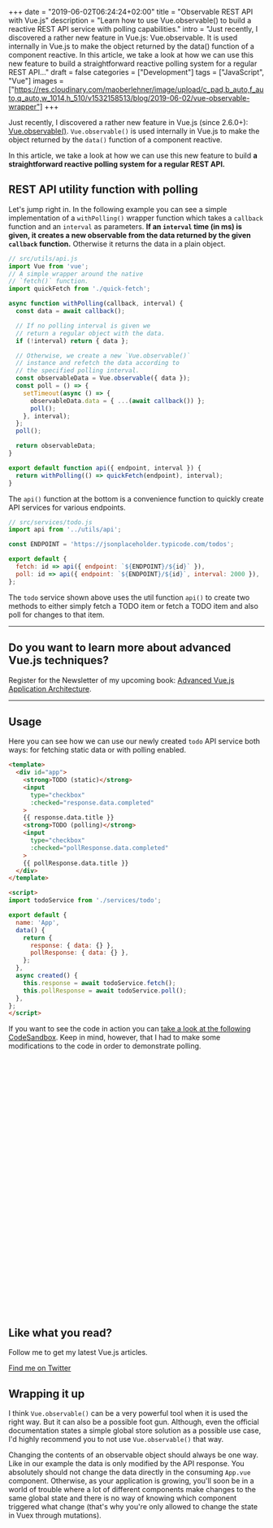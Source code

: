 +++
date = "2019-06-02T06:24:24+02:00"
title = "Observable REST API with Vue.js"
description = "Learn how to use Vue.observable() to build a reactive REST API service with polling capabilities."
intro = "Just recently, I discovered a rather new feature in Vue.js: Vue.observable. It is used internally in Vue.js to make the object returned by the data() function of a component reactive. In this article, we take a look at how we can use this new feature to build a straightforward reactive polling system for a regular REST API..."
draft = false
categories = ["Development"]
tags = ["JavaScript", "Vue"]
images = ["https://res.cloudinary.com/maoberlehner/image/upload/c_pad,b_auto,f_auto,q_auto,w_1014,h_510/v1532158513/blog/2019-06-02/vue-observable-wrapper"]
+++

Just recently, I discovered a rather new feature in Vue.js (since 2.6.0+): [Vue.observable()](https://vuejs.org/v2/api/#Vue-observable). `Vue.observable()` is used internally in Vue.js to make the object returned by the `data()` function of a component reactive.

In this article, we take a look at how we can use this new feature to build **a straightforward reactive polling system for a regular REST API.**

## REST API utility function with polling

Let's jump right in. In the following example you can see a simple implementation of a `withPolling()` wrapper function which takes a `callback` function and an `interval` as parameters. **If an `interval` time (in ms) is given, it creates a new observable from the data returned by the given `callback` function.** Otherwise it returns the data in a plain object.

```js
// src/utils/api.js
import Vue from 'vue';
// A simple wrapper around the native
// `fetch()` function.
import quickFetch from './quick-fetch';

async function withPolling(callback, interval) {
  const data = await callback();

  // If no polling interval is given we
  // return a regular object with the data.
  if (!interval) return { data };

  // Otherwise, we create a new `Vue.observable()`
  // instance and refetch the data according to
  // the specified polling interval.
  const observableData = Vue.observable({ data });
  const poll = () => {
    setTimeout(async () => {
      observableData.data = { ...(await callback()) };
      poll();
    }, interval);
  };
  poll();

  return observableData;
}

export default function api({ endpoint, interval }) {
  return withPolling(() => quickFetch(endpoint), interval);
}
```

The `api()` function at the bottom is a convenience function to quickly create API services for various endpoints.

```js
// src/services/todo.js
import api from '../utils/api';

const ENDPOINT = 'https://jsonplaceholder.typicode.com/todos';

export default {
  fetch: id => api({ endpoint: `${ENDPOINT}/${id}` }),
  poll: id => api({ endpoint: `${ENDPOINT}/${id}`, interval: 2000 }),
};
```

The `todo` service shown above uses the util function `api()` to create two methods to either simply fetch a TODO item or fetch a TODO item and also poll for changes to that item.

<div>
  <hr class="c-hr">
  <div class="c-service-info">
    <h2>Do you want to learn more about advanced Vue.js techniques?</h2>
    <p class="c-service-info__body">
      Register for the Newsletter of my upcoming book: <a class="c-anchor" href="https://oberlehner.us20.list-manage.com/subscribe?u=8476a98c5640f6c7b5530ea57&id=8b26bf120b" data-event-category="link" data-event-action="click: newsletter" data-event-label="Newsletter (article content)">Advanced Vue.js Application Architecture</a>.
    </p>
  </div>
  <hr class="c-hr">
</div>

## Usage

Here you can see how we can use our newly created `todo` API service both ways: for fetching static data or with polling enabled.

```html
<template>
  <div id="app">
    <strong>TODO (static)</strong>
    <input
      type="checkbox"
      :checked="response.data.completed"
    >
    {{ response.data.title }}
    <strong>TODO (polling)</strong>
    <input
      type="checkbox"
      :checked="pollResponse.data.completed"
    >
    {{ pollResponse.data.title }}
  </div>
</template>

<script>
import todoService from './services/todo';

export default {
  name: 'App',
  data() {
    return {
      response: { data: {} },
      pollResponse: { data: {} },
    };
  },
  async created() {
    this.response = await todoService.fetch();
    this.pollResponse = await todoService.poll();
  },
};
</script>
```

If you want to see the code in action you can [take a look at the following CodeSandbox](https://codesandbox.io/s/observable-rest-api-with-vuejs-hv54n). Keep in mind, however, that I had to make some modifications to the code in order to demonstrate polling.

<div class="c-content__broad">
  <iframe data-src="https://codesandbox.io/embed/observable-rest-api-with-vuejs-hv54n?fontsize=14&module=%2Fsrc%2FApp.vue&view=editor" title="Observable REST API with Vue.js" style="width:100%; height:500px; border:0; border-radius: 4px; overflow:hidden;" sandbox="allow-modals allow-forms allow-popups allow-scripts allow-same-origin"></iframe>
</div>

<div class="c-content__broad">
  <div class="c-twitter-teaser">
    <div class="c-twitter-teaser__content">
      <h2 class="c-twitter-teaser__headline">Like what you read?</h2>
      <p class="c-twitter-teaser__body">
        Follow me to get my latest Vue.js articles.
      </p>
      <a class="c-button c-button--outline c-twitter-teaser__button" rel="nofollow" href="https://twitter.com/maoberlehner" data-event-category="link" data-event-action="click: contact" data-event-label="Twitter (article content)">
        Find me on Twitter
      </a>
    </div>
  </div>
</div>

## Wrapping it up

I think `Vue.observable()` can be a very powerful tool when it is used the right way. But it can also be a possible foot gun. Although, even the official documentation states a simple global store solution as a possible use case, I'd highly recommend you to not use `Vue.observable()` that way.

Changing the contents of an observable object should always be one way. Like in our example the data is only modified by the API response. You absolutely should not change the data directly in the consuming `App.vue` component. Otherwise, as your application is growing, you'll soon be in a world of trouble where a lot of different components make changes to the same global state and there is no way of knowing which component triggered what change (that's why you're only allowed to change the state in Vuex through mutations).
